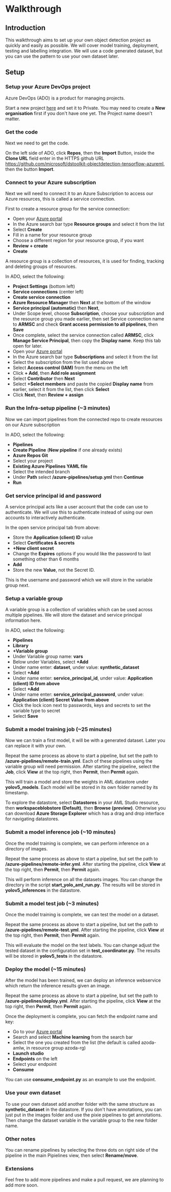 # Walkthrough

## Introduction

This walkthrough aims to set up your own object detection project as quickly and easily as possible. We will cover model training, deployment, testing and labelling integration. We will use a code generated dataset, but you can use the pattern to use your own dataset later.

## Setup

### Setup your Azure DevOps project

Azure DevOps (ADO) is a product for managing projects.

Start a new project [here](https://dev.azure.com) and set it to Private. You may need to create a **New organisation** first if you don't have one yet. The Project name doesn't matter.

### Get the code

Next we need to get the code.

On the left side of ADO, click **Repos**, then the **Import** Button, inside the **Clone URL** field enter in the HTTPS github URL https://github.com/microsoft/dstoolkit-objectdetection-tensorflow-azureml, then the button **Import**.

### Connect to your Azure subscription

Next we will need to connect it to an Azure Subscription to access our Azure resources, this is called a service connection.

First to create a resource group for the service connection:
- Open your [Azure portal](https://portal.azure.com)
- In the Azure search bar type **Resource groups** and select it from the list
- Select **Create**
- Fill in a name for your resource group
- Choose a different region for your resource group, if you want
- **Review + create**
- **Create**

A resource group is a collection of resources, it is used for finding, tracking and deleting groups of resources.

In ADO, select the following:
- **Project Settings** (bottom left)
- **Service connections** (center left)
- **Create service connection**
- **Azure Resource Manager** then **Next** at the bottom of the window
- **Service principal (automatic)** then **Next**,
-  Under Scope level, choose **Subscription**, choose your subscription and the resource group you made earlier, then set Service connection name to **ARMSC** and check **Grant access permission to all pipelines**, then **Save**
- Once complete, select the service connection called **ARMSC**, click **Manage Service Principal**, then copy the **Display name**. Keep this tab open for later.
- Open your [Azure portal](https://portal.azure.com)
- In the Azure search bar type **Subscriptions** and select it from the list
- Select the subscription from the list used above
- Select **Access control (IAM)** from the menu on the left
- Click **+ Add**, then **Add role assignment**
- Select **Contributor** then **Next**
- Select **+Select members** and paste the copied **Display name** from earlier, select it from the list, then click **Select**
- Click **Next**, then **Review + assign**

### Run the Infra-setup pipeline (~3 minutes)

Now we can import pipelines from the connected repo to create resources on our Azure subscription

In ADO, select the following:
- **Pipelines**
- **Create Pipeline** (**New pipeline** if one already exists)
- **Azure Repos Git**
- Select your project
- **Existing Azure Pipelines YAML file**
- Select the intended branch
- Under **Path** select **/azure-pipelines/setup.yml** then **Continue**
- **Run**

### Get service principal id and password

A service principal acts like a user account that the code can use to authenticate. We will use this to authenticate instead of using our own accounts to interactively authenticate.

In the open service principal tab from above:
- Store the **Application (client) ID** value
- Select **Certificates & secrets**
- **+New client secret**
- Change the **Expires** options if you would like the password to last something other than 6 months
- **Add**
- Store the new **Value**, not the Secret ID.

This is the username and password which we will store in the variable group next.
 
### Setup a variable group

A variable group is a collection of variables which can be used across multiple pipelines. We will store the dataset and service principal information here.

In ADO, select the following:
- **Pipelines**
- **Library**
- **+Variable group**
- Under Variable group name: **vars**
- Below under Variables, select **+Add**
- Under name enter: **dataset**, under value: **synthetic_dataset**
- Select **+Add**
- Under name enter: **service_principal_id**, under value: **Application (client) ID from above**
- Select **+Add**
- Under name enter: **service_principal_password**, under value: **Application (client) Secret Value from above**
- Click the lock icon next to passwords, keys and secrets to set the variable type to secret
- Select **Save**

### Submit a model training job (~25 minutes)

Now we can train a first model, it will be with a generated dataset. Later you can replace it with your own.

Repeat the same process as above to start a pipeline, but set the path to **/azure-pipelines/remote-train.yml**. Each of these pipelines using the variable group will need permission. After starting the pipeline, select the **Job**, click **View** at the top right, then **Permit**, then **Permit** again.

This will train a model and store the weights in AML datastore under **yolov5_models**. Each model will be stored in its own folder named by its timestamp.

To explore the datastore, select **Datastores** in your AML Studio resource, then **workspaceblobstore (Default)**, then **Browse (preview)**. Otherwise you can download **Azure Storage Explorer** which has a drag and drop interface for navigating datastores.

### Submit a model inference job (~10 minutes)

Once the model training is complete, we can perform inference on a directory of images.

Repeat the same process as above to start a pipeline, but set the path to **/azure-pipelines/remote-infer.yml**. After starting the pipeline, click **View** at the top right, then **Permit**, then **Permit** again.

This will perform inference on all the datasets images. You can change the directory in the script **start_yolo_aml_run.py**. The results will be stored in **yolov5_inferences** in the datastore.

### Submit a model test job (~3 minutes)

Once the model training is complete, we can test the model on a dataset.

Repeat the same process as above to start a pipeline, but set the path to **/azure-pipelines/remote-test.yml**. After starting the pipeline, click **View** at the top right, then **Permit**, then **Permit** again.

This will evaluate the model on the test labels. You can change adjust the tested dataset in the configuration set in **test_coordinator.py**. The results will be stored in **yolov5_tests** in the datastore.

### Deploy the model (~15 minutes)

After the model has been trained, we can deploy an inference webservice which return the inference results given an image.

Repeat the same process as above to start a pipeline, but set the path to **/azure-pipelines/deploy.yml**. After starting the pipeline, click **View** at the top right, then **Permit**, then **Permit** again.

Once the deployment is complete, you can fetch the endpoint name and key:
- Go to your [Azure portal](https://portal.azure.com)
- Search and select **Machine learning** from the search bar
- Select the one you created from the list (the default is called azoda-amlw, in resource group azoda-rg)
- **Launch studio**
- **Endpoints** on the left
- Select your endpoint
- **Consume**

You can use **consume_endpoint.py** as an example to use the endpoint. 

### Use your own dataset

To use your own dataset add another folder with the same structure as **synthetic_dataset** in the datastore. If you don't have annotations, you can just put in the images folder and use the pixie pipelines to get annotations. Then change the dataset variable in the variable group to the new folder name.

### Other notes

You can rename pipelines by selecting the three dots on right side of the pipeline in the main Pipielines view, then select **Rename/move**.

### Extensions

Feel free to add more pipelines and make a pull request, we are planning to add more soon.